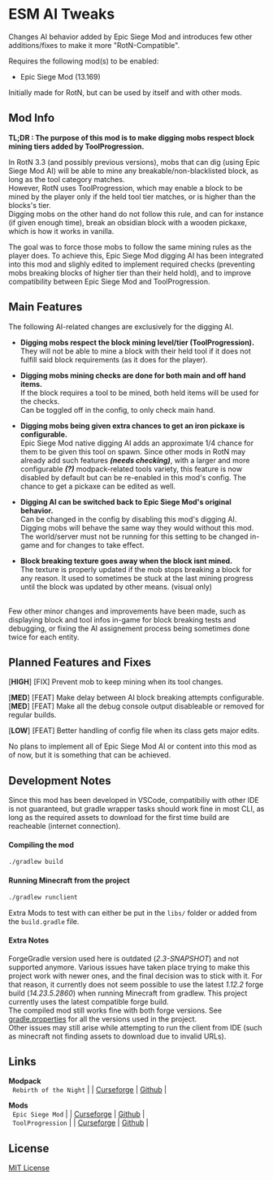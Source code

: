 # ESM AI Tweaks

Changes AI behavior added by Epic Siege Mod and introduces few other additions/fixes to make it more "RotN-Compatible".

Requires the following mod(s) to be enabled:
- Epic Siege Mod (13.169)

Initially made for RotN, but can be used by itself and with other mods.


## Mod Info

**TL;DR : The purpose of this mod is to make digging mobs respect block mining tiers added by ToolProgression.**<br>

In RotN 3.3 (and possibly previous versions), mobs that can dig (using Epic Siege Mod AI) will be 
able to mine any breakable/non-blacklisted block, as long as the tool category matches.<br>
However, RotN uses ToolProgression, which may enable a block to be mined by the player 
only if the held tool tier matches, or is higher than the blocks's tier.<br>
Digging mobs on the other hand do not follow this rule, and can for instance (if given enough time), 
break an obsidian block with a wooden pickaxe, which is how it works in vanilla.

The goal was to force those mobs to follow the same mining rules as the player does. 
To achieve this, Epic Siege Mod digging AI has been integrated into this mod and slighly edited 
to implement required checks (preventing mobs breaking blocks of higher tier than their held hold), 
and to improve compatibility between Epic Siege Mod and ToolProgression.


## Main Features

The following AI-related changes are exclusively for the digging AI.

- **Digging mobs respect the block mining level/tier (ToolProgression).**<br>
They will not be able to mine a block with their held tool if it does not fulfill 
said block requirements (as it does for the player).<br>

- **Digging mobs mining checks are done for both main and off hand items.**<br>
If the block requires a tool to be mined, both held items will be used for the checks.<br>
Can be toggled off in the config, to only check main hand.

- **Digging mobs being given extra chances to get an iron pickaxe is configurable.**<br>
Epic Siege Mod native digging AI adds an approximate 1/4 chance for them to be given this tool on spawn. 
Since other mods in RotN may already add such features ***(needs checking)***, 
with a larger and more configurable ***(?)*** modpack-related tools variety,
this feature is now disabled by default but can be re-enabled in this mod's config. 
The chance to get a pickaxe can be edited as well.

- **Digging AI can be switched back to Epic Siege Mod's original behavior.**<br>
Can be changed in the config by disabling this mod's digging AI. Digging mobs will behave the same way they would without this mod.
The world/server must not be running for this setting to be changed in-game 
and for changes to take effect.

- **Block breaking texture goes away when the block isnt mined.**<br>
The texture is properly updated if the mob stops breaking a block for any reason. 
It used to sometimes be stuck at the last mining progress until the block was updated by other means. 
(visual only)

<br>
Few other minor changes and improvements have been made, such as displaying block and tool infos in-game for block breaking tests and debugging, or fixing the AI assignement process being sometimes done twice for each entity.

## Planned Features and Fixes

[**HIGH**] [FIX] Prevent mob to keep mining when its tool changes.

[**MED**] [FEAT] Make delay between AI block breaking attempts configurable.
[**MED**] [FEAT] Make all the debug console output disableable or removed for regular builds.

[**LOW**] [FEAT] Better handling of config file when its class gets major edits.

No plans to implement all of Epic Siege Mod AI or content into this mod as of now, 
but it is something that can be achieved.


## Development Notes

Since this mod has been developed in VSCode, compatibiliy with other IDE is not guaranteed, 
but gradle wrapper tasks should work fine in most CLI, 
as long as the required assets to download for the first time build are reacheable 
(internet connection).

#### Compiling the mod
```bash
./gradlew build
```

#### Running Minecraft from the project
```bash
./gradlew runclient
```

Extra Mods to test with can either be put in the `libs/` folder or added from the `build.gradle` file.

#### Extra Notes

ForgeGradle version used here is outdated (*2.3-SNAPSHOT*) and not supported anymore. 
Various issues have taken place trying to make this project work with newer ones, 
and the final decision was to stick with it.
For that reason, it currently does not seem possible to use the latest *1.12.2* forge build (*14.23.5.2860*) 
when running Minecraft from gradlew. 
This project currently uses the latest compatible forge build.<br>
The compiled mod still works fine with both forge versions. 
See [gradle.properties](/gradle.properties) for all the versions used in the project.<br>
Other issues may still arise while attempting to run the client from IDE 
(such as minecraft not finding assets to download due to invalid URLs).


## Links

**Modpack** <br>
&nbsp; `Rebirth of the Night` | | 
[Curseforge](https://www.curseforge.com/minecraft/modpacks/rebirth-of-the-night) | 
[Github](https://github.com/Rebirth-of-the-Night/Rebirth-Of-The-Night) | <br>


**Mods** <br>
&nbsp; `Epic Siege Mod` | | 
[Curseforge](https://www.curseforge.com/minecraft/mc-mods/epic-siege-mod) | 
[Github](https://github.com/da3dsoul/Epic-Siege-Mod) | <br>
&nbsp; `ToolProgression` | | 
[Curseforge](https://www.curseforge.com/minecraft/mc-mods/tool-progression) | 
[Github](https://github.com/tyra314/ToolProgression) | <br>


## License

[MIT License](LISENCE)
